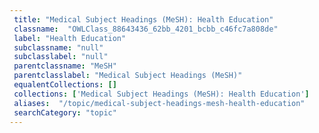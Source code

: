 ```yaml
--- 
 title: "Medical Subject Headings (MeSH): Health Education" 
 classname:  "OWLClass_88643436_62bb_4201_bcbb_c46fc7a808de" 
 label: "Health Education" 
 subclassname: "null" 
 subclasslabel: "null" 
 parentclassname: "MeSH" 
 parentclasslabel: "Medical Subject Headings (MeSH)" 
 equalentCollections: [] 
 collections: ['Medical Subject Headings (MeSH): Health Education']
 aliases:  "/topic/medical-subject-headings-mesh-health-education"  
 searchCategory: "topic" 
---
```

